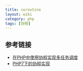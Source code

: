 ```yaml
---
title: coroutine
layout: wiki
category: php
tags: [协程]
---
```


## 参考链接

* [在PHP中使用协程实现多任务调度](http://www.laruence.com/2015/05/28/3038.html)
* [PHP7下的协程实现](https://segmentfault.com/a/1190000012457145)